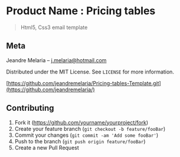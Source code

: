 # Product Name : Pricing tables
> Html5, Css3 email template

## Meta

Jeandre Melaria – j.melaria@hotmail.com

Distributed under the MIT License. See ``LICENSE`` for more information.

[https://github.com/jeandremelaria/Pricing-tables-Template.git](https://github.com/jeandremelaria/)

## Contributing

1. Fork it (<https://github.com/yourname/yourproject/fork>)
2. Create your feature branch (`git checkout -b feature/fooBar`)
3. Commit your changes (`git commit -am 'Add some fooBar'`)
4. Push to the branch (`git push origin feature/fooBar`)
5. Create a new Pull Request